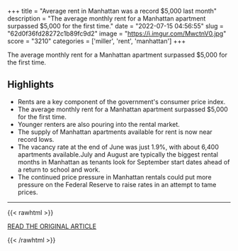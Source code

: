 +++
title = "Average rent in Manhattan was a record $5,000 last month"
description = "The average monthly rent for a Manhattan apartment surpassed $5,000 for the first time."
date = "2022-07-15 04:56:55"
slug = "62d0f36fd28272c1b89fc9d2"
image = "https://i.imgur.com/MwctnV0.jpg"
score = "3210"
categories = ['miller', 'rent', 'manhattan']
+++

The average monthly rent for a Manhattan apartment surpassed $5,000 for the first time.

## Highlights

- Rents are a key component of the government's consumer price index.
- The average monthly rent for a Manhattan apartment surpassed $5,000 for the first time.
- Younger renters are also pouring into the rental market.
- The supply of Manhattan apartments available for rent is now near record lows.
- The vacancy rate at the end of June was just 1.9%, with about 6,400 apartments available.July and August are typically the biggest rental months in Manhattan as tenants look for September start dates ahead of a return to school and work.
- The continued price pressure in Manhattan rentals could put more pressure on the Federal Reserve to raise rates in an attempt to tame prices.

---

{{< rawhtml >}}
  <p class="article-category">
    <a target="_blank" href="https://www.cnbc.com/2022/07/14/average-rent-in-manhattan-was-a-record-5000-last-month.html">READ THE ORIGINAL ARTICLE</a>
  </p>
{{< /rawhtml >}}
